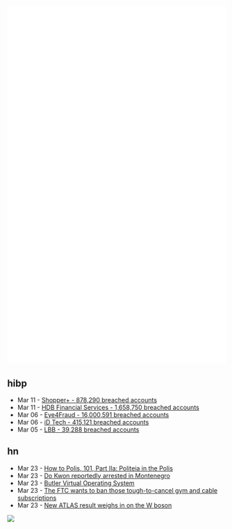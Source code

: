 ![Metrics](https://raw.githubusercontent.com/phixion/phixion/master/metrics.svg)

## hibp

<!--
for https://github.com/phixion/phixion/blob/main/.github/workflows/feeds.yml
-->
<!--START_SECTION:haveibeenpwnd-->
- Mar 11 - [Shopper+ - 878,290 breached accounts](https://haveibeenpwned.com/PwnedWebsites#ShopperPlus)
- Mar 11 - [HDB Financial Services - 1,658,750 breached accounts](https://haveibeenpwned.com/PwnedWebsites#HDBFinancialServices)
- Mar 06 - [Eye4Fraud - 16,000,591 breached accounts](https://haveibeenpwned.com/PwnedWebsites#Eye4Fraud)
- Mar 06 - [iD Tech - 415,121 breached accounts](https://haveibeenpwned.com/PwnedWebsites#iDTech)
- Mar 05 - [LBB - 39,288 breached accounts](https://haveibeenpwned.com/PwnedWebsites#LBB)
<!--END_SECTION:haveibeenpwnd-->

## hn

<!--
for https://github.com/phixion/phixion/blob/main/.github/workflows/feeds.yml
-->
<!--START_SECTION:hn-->
- Mar 23 - [How to Polis, 101, Part IIa: Politeia in the Polis](https://acoup.blog/2023/03/17/collections-how-to-polis-part-iia-politeia-in-the-polis/)
- Mar 23 - [Do Kwon reportedly arrested in Montenegro](https://www.coindesk.com/business/2023/03/23/do-kwon-arrested-in-montenegro-interior-minister/)
- Mar 23 - [Butler Virtual Operating System](https://tristancacqueray.github.io/blog/introducing-butler)
- Mar 23 - [The FTC wants to ban those tough-to-cancel gym and cable subscriptions](https://www.theverge.com/2023/3/23/23652373/ftc-click-to-cancel-subscription-service-dark-patterns-ban)
- Mar 23 - [New ATLAS result weighs in on the W boson](https://atlas.cern/Updates/Briefing/2023-W-Mass-Measurement)
<!--END_SECTION:hn-->

<!--
for https://yhype.me
-->
![](https://hit.yhype.me/github/profile?user_id=13013670)
